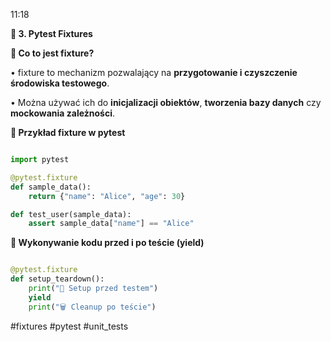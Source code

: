 
11:18


**📝 3. Pytest Fixtures**

  

**🔹 Co to jest fixture?**

• fixture to mechanizm pozwalający na **przygotowanie i czyszczenie środowiska testowego**.

• Można używać ich do **inicjalizacji obiektów**, **tworzenia bazy danych** czy **mockowania zależności**.

  

**🔹 Przykład fixture w pytest**

```python

import pytest

@pytest.fixture
def sample_data():
    return {"name": "Alice", "age": 30}

def test_user(sample_data):
    assert sample_data["name"] == "Alice"

```

**🔹 Wykonywanie kodu przed i po teście (yield)**


```python

@pytest.fixture
def setup_teardown():
    print("🔧 Setup przed testem")
    yield
    print("🗑 Cleanup po teście")

```

#fixtures #pytest #unit_tests 